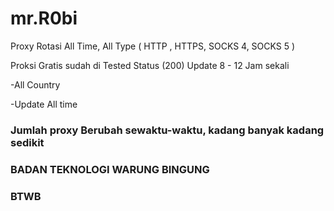 # mr.R0bi
Proxy Rotasi All Time, All Type ( HTTP , HTTPS, SOCKS 4, SOCKS 5 )

Proksi Gratis sudah di Tested Status (200)
Update 8 - 12 Jam sekali

-All Country

-Update All time

### Jumlah proxy Berubah sewaktu-waktu, kadang banyak kadang sedikit ###



### BADAN TEKNOLOGI WARUNG BINGUNG ###

### BTWB ###
